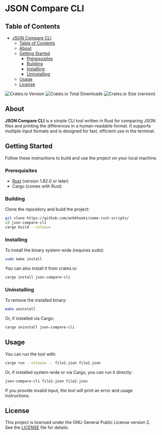 # JSON Compare CLI

## Table of Contents

- [JSON Compare CLI](#json-compare-cli)
  - [Table of Contents](#table-of-contents)
  - [About](#about)
  - [Getting Started](#getting-started)
    - [Prerequisites](#prerequisites)
    - [Building](#building)
    - [Installing](#installing)
    - [Uninstalling](#uninstalling)
  - [Usage](#usage)
  - [License](#license)

![Crates.io Version](https://img.shields.io/crates/v/json-compare-cli?style=for-the-badge)
![Crates.io Total Downloads](https://img.shields.io/crates/d/json-compare-cli?style=for-the-badge)
![Crates.io Size (version)](https://img.shields.io/crates/size/json-compare-cli/0.1.0?style=for-the-badge)

## About

**JSON Compare CLI** is a simple CLI tool written in Rust for comparing JSON files and printing the differences in a human-readable format. It supports multiple input formats and is designed for fast, efficient use in the terminal.

## Getting Started

Follow these instructions to build and use the project on your local machine.

### Prerequisites

- [Rust](https://www.rust-lang.org/tools/install) (version 1.82.0 or later)
- Cargo (comes with Rust)

### Building

Clone the repository and build the project:

```sh
git clone https://github.com/anhkhoakz/some-rust-scripts/
cd json-compare-cli
cargo build --release
```

### Installing

To install the binary system-wide (requires sudo):

```sh
sudo make install
```

You can also install it from crates.io:

```sh
cargo install json-compare-cli
```

### Uninstalling

To remove the installed binary:

```sh
make uninstall
```

Or, if installed via Cargo:

```sh
cargo uninstall json-compare-cli
```

## Usage

You can run the tool with:

```sh
cargo run --release -- file1.json file2.json

```

Or, if installed system-wide or via Cargo, you can run it directly:

```sh
json-compare-cli file1.json file2.json
```

If you provide invalid input, the tool will print an error and usage instructions.

## License

This project is licensed under the GNU General Public License version 2. See the [LICENSE](LICENSE) file for details.
